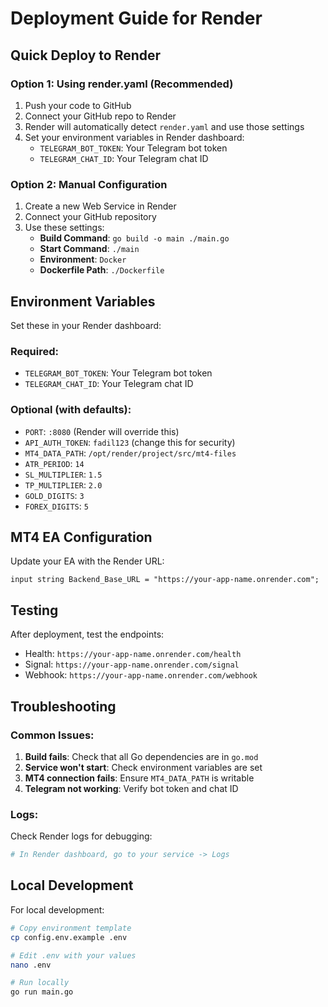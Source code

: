 # Deployment Guide for Render

## Quick Deploy to Render

### Option 1: Using render.yaml (Recommended)

1. Push your code to GitHub
2. Connect your GitHub repo to Render
3. Render will automatically detect `render.yaml` and use those settings
4. Set your environment variables in Render dashboard:
   - `TELEGRAM_BOT_TOKEN`: Your Telegram bot token
   - `TELEGRAM_CHAT_ID`: Your Telegram chat ID

### Option 2: Manual Configuration

1. Create a new Web Service in Render
2. Connect your GitHub repository
3. Use these settings:
   - **Build Command**: `go build -o main ./main.go`
   - **Start Command**: `./main`
   - **Environment**: `Docker`
   - **Dockerfile Path**: `./Dockerfile`

## Environment Variables

Set these in your Render dashboard:

### Required:
- `TELEGRAM_BOT_TOKEN`: Your Telegram bot token
- `TELEGRAM_CHAT_ID`: Your Telegram chat ID

### Optional (with defaults):
- `PORT`: `:8080` (Render will override this)
- `API_AUTH_TOKEN`: `fadil123` (change this for security)
- `MT4_DATA_PATH`: `/opt/render/project/src/mt4-files`
- `ATR_PERIOD`: `14`
- `SL_MULTIPLIER`: `1.5`
- `TP_MULTIPLIER`: `2.0`
- `GOLD_DIGITS`: `3`
- `FOREX_DIGITS`: `5`

## MT4 EA Configuration

Update your EA with the Render URL:

```mql4
input string Backend_Base_URL = "https://your-app-name.onrender.com";
```

## Testing

After deployment, test the endpoints:

- Health: `https://your-app-name.onrender.com/health`
- Signal: `https://your-app-name.onrender.com/signal`
- Webhook: `https://your-app-name.onrender.com/webhook`

## Troubleshooting

### Common Issues:

1. **Build fails**: Check that all Go dependencies are in `go.mod`
2. **Service won't start**: Check environment variables are set
3. **MT4 connection fails**: Ensure `MT4_DATA_PATH` is writable
4. **Telegram not working**: Verify bot token and chat ID

### Logs:

Check Render logs for debugging:
```bash
# In Render dashboard, go to your service -> Logs
```

## Local Development

For local development:

```bash
# Copy environment template
cp config.env.example .env

# Edit .env with your values
nano .env

# Run locally
go run main.go
```
